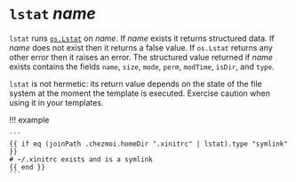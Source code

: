 # `lstat` *name*

`lstat` runs [`os.Lstat`][lstat] on *name*. If *name* exists it returns
structured data. If *name* does not exist then it returns a false value. If
`os.Lstat` returns any other error then it raises an error. The structured value
returned if *name* exists contains the fields `name`, `size`, `mode`, `perm`,
`modTime`, `isDir`, and `type`.

`lstat` is not hermetic: its return value depends on the state of the file
system at the moment the template is executed. Exercise caution when using it in
your templates.

!!! example

    ```
    {{ if eq (joinPath .chezmoi.homeDir ".xinitrc" | lstat).type "symlink" }}
    # ~/.xinitrc exists and is a symlink
    {{ end }}
    ```

[lstat]: https://pkg.go.dev/os#File.Lstat
